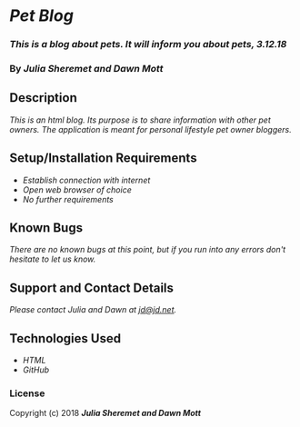# _Pet Blog_

### _This is a blog about pets. It will inform you about pets, 3.12.18_

### By _**Julia Sheremet and Dawn Mott**_

## Description

_This is an html blog. Its purpose is to share information with other pet owners. The application is meant for personal lifestyle pet owner bloggers._

## Setup/Installation Requirements

* _Establish connection with internet_
* _Open web browser of choice_
* _No further requirements_

## Known Bugs

_There are no known bugs at this point, but if you run into any errors don't hesitate to let us know._

## Support and Contact Details

_Please contact Julia and Dawn at jd@jd.net._

## Technologies Used

* _HTML_
* _GitHub_

### License

Copyright (c) 2018 **_Julia Sheremet and Dawn Mott_**
